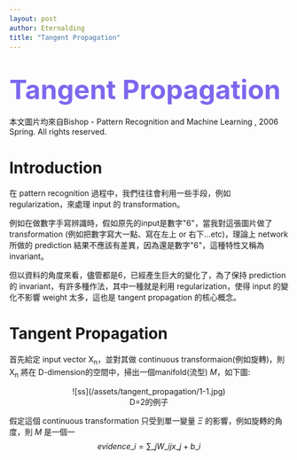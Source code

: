 ```yaml
---
layout: post
author: Eternalding
title: "Tangent Propagation"
---
```


 <font color=#7B68EE size=7>Tangent Propagation</font>  
 ========================================================
本文圖片均來自Bishop - Pattern Recognition and Machine Learning , 2006 Spring. All rights reserved.  

# __Introduction__

  在 pattern recognition 過程中，我們往往會利用一些手段，例如 regularization，來處理 input 的 transformation。  

  例如在做數字手寫辨識時，假如原先的input是數字"6"，當我對這張圖片做了 transformation (例如把數字寫大一點、寫在左上 or 右下...etc)，理論上 network 所做的 prediction 結果不應該有差異，因為還是數字"6"，這種特性又稱為invariant。  

  但以資料的角度來看，儘管都是6，已經產生巨大的變化了，為了保持 prediction 的 invariant，有許多種作法，其中一種就是利用 regularization，使得 input 的變化不影響 weight 太多，這也是 tangent propagation 的核心概念。

# __Tangent Propagation__

  首先給定 input vector X<sub>n</sub>，並對其做 continuous transformaion(例如旋轉)，則 X<sub>n</sub> 將在 D-dimension的空間中，掃出一個manifold(流型) *M*，如下圖:  
  <center>![ss](/assets/tangent_propagation/1-1.jpg)</center>
  <center>D=2的例子</center>

  假定這個 continuous transformation 只受到單一變量 $\Xi$ 的影響，例如旋轉的角度，則 *M* 是一個一  
  $$ evidence\_{i}=\sum\_{j}W\_{ij}x\_{j}+b\_{i} $$
